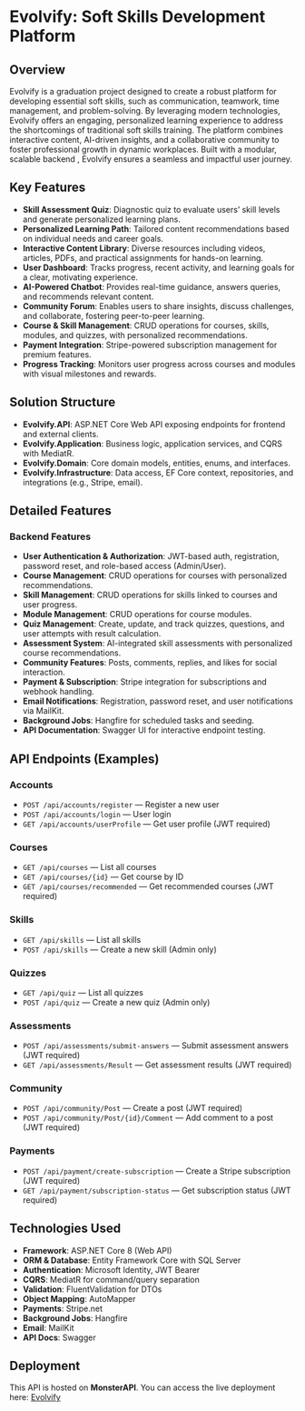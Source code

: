 # Evolvify: Soft Skills Development Platform

## Overview

Evolvify is a graduation project designed to create a robust platform for developing essential soft skills, such as communication, teamwork, time management, and problem-solving. By leveraging modern technologies, Evolvify offers an engaging, personalized learning experience to address the shortcomings of traditional soft skills training. The platform combines interactive content, AI-driven insights, and a collaborative community to foster professional growth in dynamic workplaces. Built with a modular, scalable backend , Evolvify ensures a seamless and impactful user journey.


## Key Features

- **Skill Assessment Quiz**: Diagnostic quiz to evaluate users’ skill levels and generate personalized learning plans.
- **Personalized Learning Path**: Tailored content recommendations based on individual needs and career goals.
- **Interactive Content Library**: Diverse resources including videos, articles, PDFs, and practical assignments for hands-on learning.
- **User Dashboard**: Tracks progress, recent activity, and learning goals for a clear, motivating experience.
- **AI-Powered Chatbot**: Provides real-time guidance, answers queries, and recommends relevant content.
- **Community Forum**: Enables users to share insights, discuss challenges, and collaborate, fostering peer-to-peer learning.
- **Course & Skill Management**: CRUD operations for courses, skills, modules, and quizzes, with personalized recommendations.
- **Payment Integration**: Stripe-powered subscription management for premium features.
- **Progress Tracking**: Monitors user progress across courses and modules with visual milestones and rewards.

## Solution Structure

- **Evolvify.API**: ASP.NET Core Web API exposing endpoints for frontend and external clients.
- **Evolvify.Application**: Business logic, application services, and CQRS with MediatR.
- **Evolvify.Domain**: Core domain models, entities, enums, and interfaces.
- **Evolvify.Infrastructure**: Data access, EF Core context, repositories, and integrations (e.g., Stripe, email).

## Detailed Features

### Backend Features

- **User Authentication & Authorization**: JWT-based auth, registration, password reset, and role-based access (Admin/User).
- **Course Management**: CRUD operations for courses with personalized recommendations.
- **Skill Management**: CRUD operations for skills linked to courses and user progress.
- **Module Management**: CRUD operations for course modules.
- **Quiz Management**: Create, update, and track quizzes, questions, and user attempts with result calculation.
- **Assessment System**: AI-integrated skill assessments with personalized course recommendations.
- **Community Features**: Posts, comments, replies, and likes for social interaction.
- **Payment & Subscription**: Stripe integration for subscriptions and webhook handling.
- **Email Notifications**: Registration, password reset, and user notifications via MailKit.
- **Background Jobs**: Hangfire for scheduled tasks and seeding.
- **API Documentation**: Swagger UI for interactive endpoint testing.

## API Endpoints (Examples)

### Accounts
- `POST /api/accounts/register` — Register a new user
- `POST /api/accounts/login` — User login
- `GET /api/accounts/userProfile` — Get user profile (JWT required)

### Courses
- `GET /api/courses` — List all courses
- `GET /api/courses/{id}` — Get course by ID
- `GET /api/courses/recommended` — Get recommended courses (JWT required)

### Skills
- `GET /api/skills` — List all skills
- `POST /api/skills` — Create a new skill (Admin only)

### Quizzes
- `GET /api/quiz` — List all quizzes
- `POST /api/quiz` — Create a new quiz (Admin only)

### Assessments
- `POST /api/assessments/submit-answers` — Submit assessment answers (JWT required)
- `GET /api/assessments/Result` — Get assessment results (JWT required)

### Community
- `POST /api/community/Post` — Create a post (JWT required)
- `POST /api/community/Post/{id}/Comment` — Add comment to a post (JWT required)

### Payments
- `POST /api/payment/create-subscription` — Create a Stripe subscription (JWT required)
- `GET /api/payment/subscription-status` — Get subscription status (JWT required)

## Technologies Used

- **Framework**: ASP.NET Core 8 (Web API)
- **ORM & Database**: Entity Framework Core with SQL Server
- **Authentication**: Microsoft Identity, JWT Bearer
- **CQRS**: MediatR for command/query separation
- **Validation**: FluentValidation for DTOs
- **Object Mapping**: AutoMapper
- **Payments**: Stripe.net
- **Background Jobs**: Hangfire
- **Email**: MailKit
- **API Docs**: Swagger

## Deployment

This API is hosted on **MonsterAPI**. You can access the live deployment here:
[Evolvify](https://evolvify.runasp.net/swagger/index.html)
